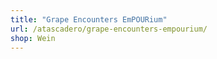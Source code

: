 ```yaml
---
title: "Grape Encounters EmPOURium"
url: /atascadero/grape-encounters-empourium/
shop: Wein
---
```

